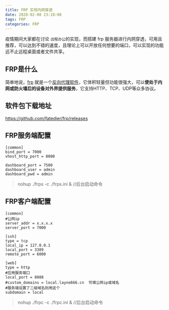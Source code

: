 ```yaml
---
title: FRP 实现内网穿透
date: 2020-02-08 23:10:08
tags: FRP
categories: FRP
---
```


疫情期间大家都在讨论 `远程办公`的实现，而搭建 frp 服务器进行内网穿透，可用且推荐，可以达到不错的速度，且理论上可以开放任何想要的端口，可以实现的功能远不止远程桌面或者文件共享。

## FRP是什么

简单地说，[frp](https://github.com/fatedier/frp/blob/master/README_zh.md) 就是一个[反向代理软件](https://www.zhihu.com/question/24723688)，它体积轻量但功能很强大，可以**使处于内网或防火墙后的设备对外界提供服务**，它支持HTTP、TCP、UDP等众多协议。<!--more-->

## 软件包下载地址

https://github.com/fatedier/frp/releases

## FRP服务端配置

```properties
[common]
bind_port = 7000
vhost_http_port = 8080

dashboard_port = 7500
dashboard_user = admin
dashboard_pwd = admin 
```

> nohup ./frps -c ./frps.ini & //后台启动命令

## FRP客户端配置

```properties
[common]
#公网ip
server_addr = x.x.x.x
server_port = 7000

[ssh]
type = tcp
local_ip = 127.0.0.1
local_port = 3389
remote_port = 6000

[web]
type = http
#应用服务端口
local_port = 8088
#custom_domains = local.layne666.cn  可填公网ip或域名
#服务端设置了二级域名则用这个
subdomain = local
```

> nohup ./frpc -c ./frpc.ini & //后台启动命令